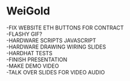 # WeiGold
-FIX WEBSITE ETH BUTTONS FOR CONTRACT\
-FLASHY GIF?\
-HARDWARE SCRIPTS JAVASCRIPT\
-HARDWARE DRAWING WIRING SLIDES\
-HARDHAT TESTS\
-FINISH PRESENTATION\
-MAKE DEMO VIDEO\
-TALK OVER SLIDES FOR VIDEO AUDIO
